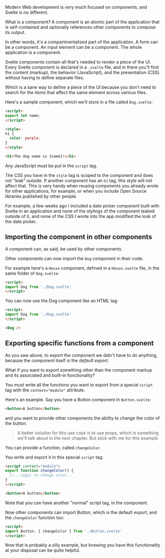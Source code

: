 Modern Web development is very much focused on components, and Svelte is no different.

What is a component? A component is an atomic part of the application that is self-contained and optionally references other components to compose its output.

In other words, it's a compartmentalized part of the application. A form can be a component. An input element can be a component. The whole application is a component.

Svelte components contain all that's needed to render a piece of the UI. Every Svelte component is declared in a `.svelte` file, and in there you'll find the content (markup), the behavior (JavaScript), and the presentation (CSS) without having to define separate files.

Which is a sane way to define a piece of the UI because you don't need to search for the items that affect the same element across various files.

Here's a sample component, which we'll store in a file called `Dog.svelte`:

```html
<script>
export let name;
</script>

<style>
h1 {
  color: purple;
}
</style>

<h1>The dog name is {name}!</h1>
```

Any JavaScript must be put in the `script` tag.

The CSS you have in the `style` tag is scoped to the component and does not "leak" outside. If another component has an `h1` tag, this style will not affect that. This is very handy when reusing components you already wrote for other applications, for example, or when you include Open Source libraries published by other people.

For example, a few weeks ago I included a date picker component built with Svelte in an application and none of the stylings of the component leaked outside of it, and none of the CSS I wrote into the app modified the look of the date picker.

## Importing the component in other components

A component can, as said, be used by other components.

Other components can now import the `Dog` component in their code.

For example here's a `House` component, defined in a `House.svelte` file, in the same folder of `Dog.svelte`:

```html
<script>
import Dog from './Dog.svelte'
</script>
```

You can now use the Dog component like an HTML tag:

```html
<script>
import Dog from './Dog.svelte'
</script>

<Dog />
```

## Exporting specific functions from a component

As you saw above, to export the component we didn't have to do anything, because the component itself is the *default export*.

What if you want to export something other than the component markup and its associated and built-in functionality?

You must write all the functions you want to export from a special `script` tag with the `context="module"` attribute.

Here's an example. Say you have a Button component in `Button.svelte`:

```html
<button>A button</button>
```

and you want to provide other components the ability to change the color of the button.

> A better solution for this use case is to use props, which is something we'll talk about in the next chapter. But stick with me for this example

You can provide a function, called `changeColor`.

You write and export it in this special `script` tag:

```html
<script context="module">
export function changeColor() {
  //...logic to change color..
}
</script>

<button>A button</button>
```

Note that you can have another "normal" script tag, in the component.

Now other components can import Button, which is the default export, and the `changeColor` function too:

```html
<script>
import Button, { changeColor } from './Button.svelte'
</script>
```

Now that is probably a silly example, but knowing you have this functionality at your disposal can be quite helpful.
